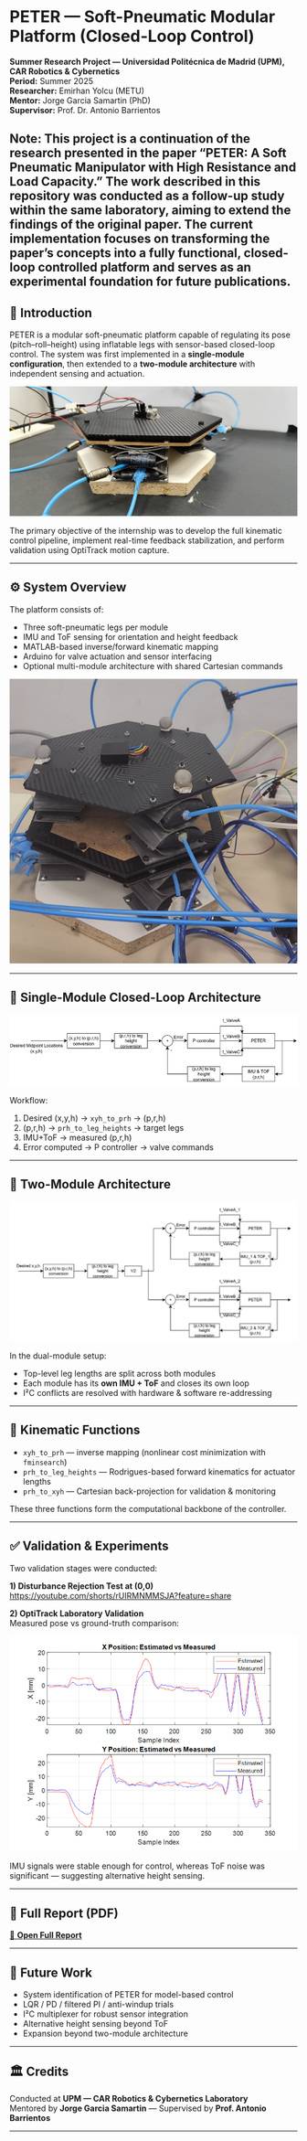 # PETER — Soft-Pneumatic Modular Platform (Closed-Loop Control)

**Summer Research Project — Universidad Politécnica de Madrid (UPM), CAR Robotics & Cybernetics**  
**Period:** Summer 2025  
**Researcher:** Emirhan Yolcu (METU)  
**Mentor:** Jorge Garcia Samartin (PhD)  
**Supervisor:** Prof. Dr. Antonio Barrientos

Note: This project is a continuation of the research presented in the paper “PETER: A Soft Pneumatic Manipulator with High Resistance and Load Capacity.”
The work described in this repository was conducted as a follow-up study within the same laboratory, aiming to extend the findings of the original paper. The current implementation focuses on transforming the paper’s concepts into a fully functional, closed-loop controlled platform and serves as an experimental foundation for future publications.
---

## 🎯 Introduction

PETER is a modular soft-pneumatic platform capable of regulating its pose (pitch–roll–height) using inflatable legs with sensor-based closed-loop control. The system was first implemented in a **single-module configuration**, then extended to a **two-module architecture** with independent sensing and actuation.

![Single-module early prototype](image1.png)

The primary objective of the internship was to develop the full kinematic control pipeline, implement real-time feedback stabilization, and perform validation using OptiTrack motion capture.

---

## ⚙️ System Overview

The platform consists of:
- Three soft-pneumatic legs per module  
- IMU and ToF sensing for orientation and height feedback  
- MATLAB-based inverse/forward kinematic mapping  
- Arduino for valve actuation and sensor interfacing  
- Optional multi-module architecture with shared Cartesian commands

![Two-module assembly](image4.png)

---

## 🧭 Single-Module Closed-Loop Architecture

![Single loop architecture](image2.png)

Workflow:
1) Desired (x,y,h) → `xyh_to_prh` → (p,r,h)  
2) (p,r,h) → `prh_to_leg_heights` → target legs  
3) IMU+ToF → measured (p,r,h)  
4) Error computed → P controller → valve commands

---

## 🧩 Two-Module Architecture

![Dual loop architecture](image3.png)

In the dual-module setup:
- Top-level leg lengths are split across both modules  
- Each module has its **own IMU + ToF** and closes its own loop  
- I²C conflicts are resolved with hardware & software re-addressing

---

## 🧮 Kinematic Functions

- `xyh_to_prh` — inverse mapping (nonlinear cost minimization with `fminsearch`)
- `prh_to_leg_heights` — Rodrigues-based forward kinematics for actuator lengths
- `prh_to_xyh` — Cartesian back-projection for validation & monitoring

These three functions form the computational backbone of the controller.

---

## ✅ Validation & Experiments

Two validation stages were conducted:

**1) Disturbance Rejection Test at (0,0)**  
https://youtube.com/shorts/rUIRMNMMSJA?feature=share

**2) OptiTrack Laboratory Validation**  
Measured pose vs ground-truth comparison:

![OptiTrack comparison](image5.png)

IMU signals were stable enough for control, whereas ToF noise was significant — suggesting alternative height sensing.

---

## 📄 Full Report (PDF)

[📄 **Open Full Report**](PETER_Project_Summer_Internship_Report.pdf)

---

## 🚀 Future Work

- System identification of PETER for model-based control  
- LQR / PD / filtered PI / anti-windup trials  
- I²C multiplexer for robust sensor integration  
- Alternative height sensing beyond ToF  
- Expansion beyond two-module architecture

---

## 🏛️ Credits

Conducted at **UPM — CAR Robotics & Cybernetics Laboratory**  
Mentored by **Jorge Garcia Samartin** — Supervised by **Prof. Antonio Barrientos**

---

